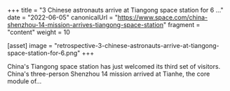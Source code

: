+++
title = "3 Chinese astronauts arrive at Tiangong space station for 6 ..."
date = "2022-06-05"
canonicalUrl = "https://www.space.com/china-shenzhou-14-mission-arrives-tiangong-space-station"
fragment = "content"
weight = 10

[asset]
    image = "retrospective-3-chinese-astronauts-arrive-at-tiangong-space-station-for-6.png"
+++

China's Tiangong space station has just welcomed its third set of visitors. 
China's three-person Shenzhou 14 mission arrived at Tianhe, the core module 
of...
